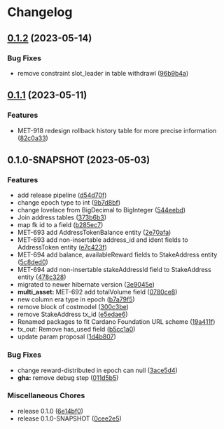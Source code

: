 # Changelog

## [0.1.2](https://github.com/cardano-foundation/cf-java-cardano-common-explorer/compare/v0.1.1...v0.1.2) (2023-05-14)


### Bug Fixes

* remove constraint slot_leader in table withdrawl ([96b9b4a](https://github.com/cardano-foundation/cf-java-cardano-common-explorer/commit/96b9b4ac6061853f8a9112282f0555110800e79c))

## [0.1.1](https://github.com/cardano-foundation/cf-java-cardano-common-explorer/compare/v0.1.0...v0.1.1) (2023-05-11)


### Features

* MET-918 redesign rollback history table for more precise information ([82c0a33](https://github.com/cardano-foundation/cf-java-cardano-common-explorer/commit/82c0a3365a79d6b0c9b72ab5504d55b149ab0684))

## 0.1.0-SNAPSHOT (2023-05-03)


### Features

* add release pipeline ([d54d70f](https://github.com/cardano-foundation/cf-java-cardano-common-explorer/commit/d54d70f0a87c86ccac28dd49fc605687cf4051a2))
* change epoch type to int ([9b7d8bf](https://github.com/cardano-foundation/cf-java-cardano-common-explorer/commit/9b7d8bf95851128aa117f22ba07682eba4b8c367))
* change lovelace from BigDecimal to BigInteger ([544eebd](https://github.com/cardano-foundation/cf-java-cardano-common-explorer/commit/544eebd8c4a10890031942658ed4729e8d90e81f))
* Join address tables ([373b6b3](https://github.com/cardano-foundation/cf-java-cardano-common-explorer/commit/373b6b304aa82e2e077e28e0d05c547154b4b579))
* map fk id to a field ([b285ec7](https://github.com/cardano-foundation/cf-java-cardano-common-explorer/commit/b285ec7ffa1e0f9279aaa2e7fbce42a5d8c2e4d3))
* MET-693 add AddressTokenBalance entity ([2e70afa](https://github.com/cardano-foundation/cf-java-cardano-common-explorer/commit/2e70afa298e4bbdd07a3081fbc24332dc6cbb13c))
* MET-693 add non-insertable address_id and ident fields to AddressToken entity ([e7c423f](https://github.com/cardano-foundation/cf-java-cardano-common-explorer/commit/e7c423ff71b0e7907454e8938092d76dc31e1b73))
* MET-694 add balance, availableReward fields to StakeAddress entity ([5c8ded0](https://github.com/cardano-foundation/cf-java-cardano-common-explorer/commit/5c8ded024fdf7719395d27370a21ceb24fa2068d))
* MET-694 add non-insertable stakeAddressId field to StakeAddress entity ([478c328](https://github.com/cardano-foundation/cf-java-cardano-common-explorer/commit/478c3280d326d0fcfe50fcb6517bd48b6e51bc1b))
* migrated to newer hibernate version ([3e9045e](https://github.com/cardano-foundation/cf-java-cardano-common-explorer/commit/3e9045e15829625fb29a0bbf10a3eb183b90e67a))
* **multi_asset:** MET-692 add totalVolume field ([0780ce8](https://github.com/cardano-foundation/cf-java-cardano-common-explorer/commit/0780ce8eb09db47203f9876480fc29e89290689b))
* new column era type in epoch ([b7a79f5](https://github.com/cardano-foundation/cf-java-cardano-common-explorer/commit/b7a79f50b00652d5a952adc478b9ad26eb49d6dc))
* remove block of costmodel ([300c3be](https://github.com/cardano-foundation/cf-java-cardano-common-explorer/commit/300c3be8149776413eaa5e50ac3424728bcfa6af))
* remove StakeAddress tx_id ([e5edae6](https://github.com/cardano-foundation/cf-java-cardano-common-explorer/commit/e5edae67d08ace38d706e66a520d62f9344e32e4))
* Renamed packages to fit Cardano Foundation URL scheme ([19a411f](https://github.com/cardano-foundation/cf-java-cardano-common-explorer/commit/19a411fe95b13dd3c5d246bb83f04c61e5ef54d0))
* tx_out: Remove has_used field ([b5cc1a0](https://github.com/cardano-foundation/cf-java-cardano-common-explorer/commit/b5cc1a049bf9a75fd589406cbbdf67bafe9c9ad7))
* update param proposal ([1d4b807](https://github.com/cardano-foundation/cf-java-cardano-common-explorer/commit/1d4b807fe1aee1b22a7013044a40e6877e3f7f9c))


### Bug Fixes

* change reward-distributed in epoch can null ([3ace5d4](https://github.com/cardano-foundation/cf-java-cardano-common-explorer/commit/3ace5d47be1b224b43a9d78aafcf5a25aae43c43))
* **gha:** remove debug step ([011d5b5](https://github.com/cardano-foundation/cf-java-cardano-common-explorer/commit/011d5b5e516c9dea034a66abdbcd7182b49345e4))


### Miscellaneous Chores

* release 0.1.0 ([6e14bf0](https://github.com/cardano-foundation/cf-java-cardano-common-explorer/commit/6e14bf0c94658f30283582b58d8c65a360722e9f))
* release 0.1.0-SNAPSHOT ([0cee2e5](https://github.com/cardano-foundation/cf-java-cardano-common-explorer/commit/0cee2e53e4ce3dcd47bb4d15ef3b79bc47a0e749))
